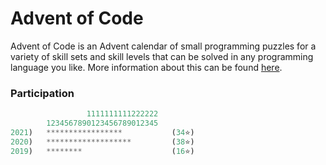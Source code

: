 # Advent of Code

Advent of Code is an Advent calendar of small programming puzzles for a variety of skill sets and skill levels that can be solved in any programming language you like. More information about this can be found [here](https://adventofcode.com/about).

### Participation

```rs
                 1111111111222222
        1234567890123456789012345
2021)   *****************           (34⭐)
2020)   *******************         (38⭐)
2019)   ********                    (16⭐)
```
